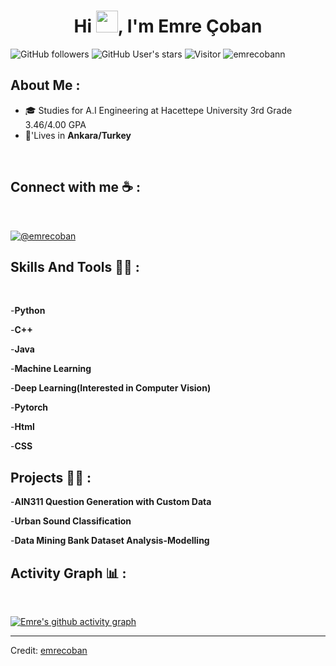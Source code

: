 
<h1 align="center">Hi <img src="https://media.giphy.com/media/hvRJCLFzcasrR4ia7z/giphy.gif" width="35">, I'm Emre Çoban</h1>

![GitHub followers](https://img.shields.io/github/followers/emrecobann?style=social) ![GitHub User's stars](https://img.shields.io/github/stars/emrecobann?style=social) ![Visitor](https://visitor-badge.laobi.icu/badge?page_id=emrecobann.repoName) <img src="https://komarev.com/ghpvc/?username=emrecobann" alt="emrecobann" />

## About Me :

- 🎓 Studies for A.I Engineering at Hacettepe University 3rd Grade  3.46/4.00 GPA
- 🏡'Lives in **Ankara/Turkey**

<br>


## Connect with me ☕ :

<br>

[![@emrecoban]( https://img.icons8.com/fluency/48/000000/linkedin.png "@emrecoban")](https://www.linkedin.com/in/emre-çoban-73b3851ba) 
<br>

## Skills And Tools 🧑‍💻 :

<br>


-**Python**
<br>


-**C++**
<br>


-**Java**
<br>


-**Machine Learning**
<br>


-**Deep Learning(Interested in Computer Vision)**



-**Pytorch**
<br>


-**Html** 

-**CSS**


## Projects 🧑‍💻 :

-**AIN311 Question Generation with Custom Data**

-**Urban Sound Classification**

-**Data Mining Bank Dataset Analysis-Modelling**


## Activity Graph 📊 :

<br>

[![Emre's github activity graph](https://activity-graph.herokuapp.com/graph?username=b2200765028&bg_color=000&color=fff&line=00E676&point=fff&hide_border=true)](https://github.com/emreb2200765028cobann/github-readme-activity-graph)

---

Credit: [emrecoban](https://github.com/b2200765028)
